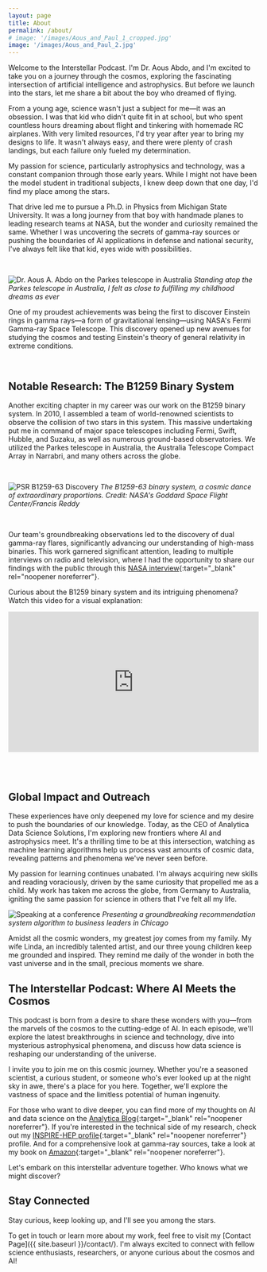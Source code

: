 ```yaml
---
layout: page
title: About
permalink: /about/
# image: '/images/Aous_and_Paul_1_cropped.jpg'
image: '/images/Aous_and_Paul_2.jpg'
---
```


Welcome to the Interstellar Podcast. I'm Dr. Aous Abdo, and I'm excited to take you on a journey through the cosmos, exploring the fascinating intersection of artificial intelligence and astrophysics. But before we launch into the stars, let me share a bit about the boy who dreamed of flying.

From a young age, science wasn't just a subject for me—it was an obsession. I was that kid who didn't quite fit in at school, but who spent countless hours dreaming about flight and tinkering with homemade RC airplanes. With very limited resources, I'd try year after year to bring my designs to life. It wasn't always easy, and there were plenty of crash landings, but each failure only fueled my determination.

My passion for science, particularly astrophysics and technology, was a constant companion through those early years. While I might not have been the model student in traditional subjects, I knew deep down that one day, I'd find my place among the stars.

That drive led me to pursue a Ph.D. in Physics from Michigan State University. It was a long journey from that boy with handmade planes to leading research teams at NASA, but the wonder and curiosity remained the same. Whether I was uncovering the secrets of gamma-ray sources or pushing the boundaries of AI applications in defense and national security, I've always felt like that kid, eyes wide with possibilities.

<br>

![Dr. Aous A. Abdo on the Parkes telescope in Australia]({{site.baseurl}}/images/FC157C06-EE04-4771-A857-6A8B0124D365.jpeg)
*Standing atop the Parkes telescope in Australia, I felt as close to fulfilling my childhood dreams as ever*

One of my proudest achievements was being the first to discover Einstein rings in gamma rays—a form of gravitational lensing—using NASA's Fermi Gamma-ray Space Telescope. This discovery opened up new avenues for studying the cosmos and testing Einstein's theory of general relativity in extreme conditions.

<br>

## Notable Research: The B1259 Binary System

Another exciting chapter in my career was our work on the B1259 binary system. In 2010, I assembled a team of world-renowned scientists to observe the collision of two stars in this system. This massive undertaking put me in command of major space telescopes including Fermi, Swift, Hubble, and Suzaku, as well as numerous ground-based observatories. We utilized the Parkes telescope in Australia, the Australia Telescope Compact Array in Narrabri, and many others across the globe.

<br>

![PSR B1259-63 Discovery]({{site.baseurl}}/images/b1259-63_diagram_new.webp)
*The B1259-63 binary system, a cosmic dance of extraordinary proportions. Credit: NASA's Goddard Space Flight Center/Francis Reddy*

<br>

Our team's groundbreaking observations led to the discovery of dual gamma-ray flares, significantly advancing our understanding of high-mass binaries. This work garnered significant attention, leading to multiple interviews on radio and television, where I had the opportunity to share our findings with the public through this [NASA interview](https://www.nasa.gov/universe/odd-couple-binary-makes-dual-gamma-ray-flares/){:target="_blank" rel="noopener noreferrer"}.

Curious about the B1259 binary system and its intriguing phenomena? Watch this video for a visual explanation:

<div style="position: relative; padding-bottom: 56.25%; height: 0; overflow: hidden;">
  <iframe src="https://www.youtube.com/embed/W4Bx4s45Xeo" style="position: absolute; top: 0; left: 0; width: 100%; height: 100%; border:0;" allowfullscreen title="YouTube Video"></iframe>
</div>

<br><br>

## Global Impact and Outreach

These experiences have only deepened my love for science and my desire to push the boundaries of our knowledge. Today, as the CEO of Analytica Data Science Solutions, I'm exploring new frontiers where AI and astrophysics meet. It's a thrilling time to be at this intersection, watching as machine learning algorithms help us process vast amounts of cosmic data, revealing patterns and phenomena we've never seen before.

My passion for learning continues unabated. I'm always acquiring new skills and reading voraciously, driven by the same curiosity that propelled me as a child. My work has taken me across the globe, from Germany to Australia, igniting the same passion for science in others that I've felt all my life.

![Speaking at a conference]({{site.baseurl}}/images/20170216_182436.jpg)
*Presenting a groundbreaking recommendation system algorithm to business leaders in Chicago*

Amidst all the cosmic wonders, my greatest joy comes from my family. My wife Linda, an incredibly talented artist, and our three young children keep me grounded and inspired. They remind me daily of the wonder in both the vast universe and in the small, precious moments we share.

## The Interstellar Podcast: Where AI Meets the Cosmos

This podcast is born from a desire to share these wonders with you—from the marvels of the cosmos to the cutting-edge of AI. In each episode, we'll explore the latest breakthroughs in science and technology, dive into mysterious astrophysical phenomena, and discuss how data science is reshaping our understanding of the universe.

I invite you to join me on this cosmic journey. Whether you're a seasoned scientist, a curious student, or someone who's ever looked up at the night sky in awe, there's a place for you here. Together, we'll explore the vastness of space and the limitless potential of human ingenuity.

For those who want to dive deeper, you can find more of my thoughts on AI and data science on the [Analytica Blog](https://analyticadss.com/blog/){:target="_blank" rel="noopener noreferrer"}. If you're interested in the technical side of my research, check out my [INSPIRE-HEP profile](https://inspirehep.net/authors/1049895){:target="_blank" rel="noopener noreferrer"} profile. And for a comprehensive look at gamma-ray sources, take a look at my book on [Amazon](https://www.amazon.com/DISCOVERY-LOCALIZED-GAMMA-RAY-SOURCES-EMISSION/dp/3836486768){:target="_blank" rel="noopener noreferrer"}.

Let's embark on this interstellar adventure together. Who knows what we might discover?

## Stay Connected

Stay curious, keep looking up, and I'll see you among the stars.

To get in touch or learn more about my work, feel free to visit my [Contact Page]({{ site.baseurl }}/contact/). I'm always excited to connect with fellow science enthusiasts, researchers, or anyone curious about the cosmos and AI!

